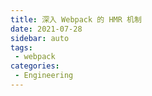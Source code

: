 ```yaml
---
title: 深入 Webpack 的 HMR 机制
date: 2021-07-28
sidebar: auto
tags: 
 - webpack
categories:
 - Engineering
---
```






